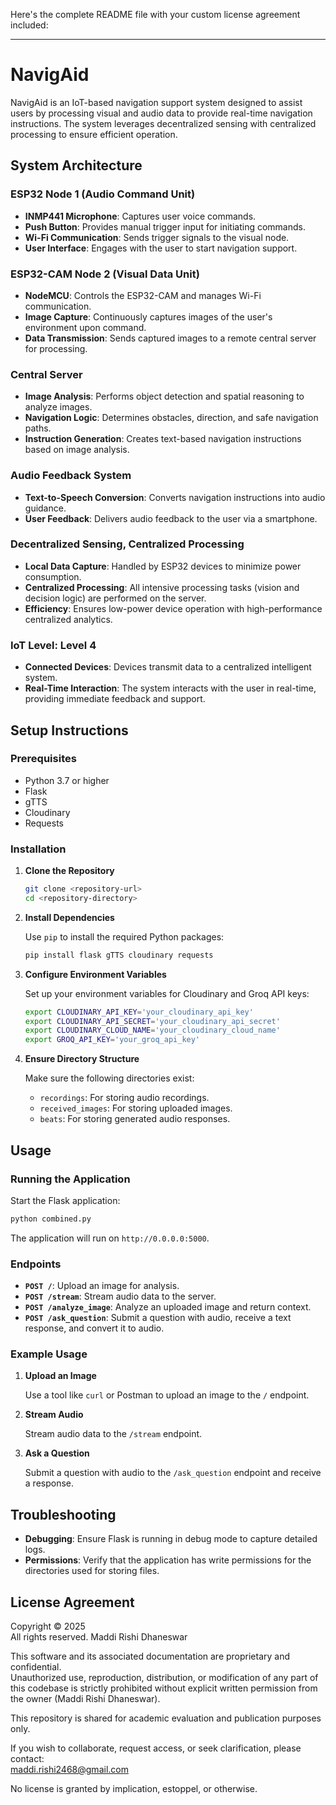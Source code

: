 Here's the complete README file with your custom license agreement included:

---

# NavigAid

NavigAid is an IoT-based navigation support system designed to assist users by processing visual and audio data to provide real-time navigation instructions. The system leverages decentralized sensing with centralized processing to ensure efficient operation.

## System Architecture

### ESP32 Node 1 (Audio Command Unit)

- **INMP441 Microphone**: Captures user voice commands.
- **Push Button**: Provides manual trigger input for initiating commands.
- **Wi-Fi Communication**: Sends trigger signals to the visual node.
- **User Interface**: Engages with the user to start navigation support.

### ESP32-CAM Node 2 (Visual Data Unit)

- **NodeMCU**: Controls the ESP32-CAM and manages Wi-Fi communication.
- **Image Capture**: Continuously captures images of the user's environment upon command.
- **Data Transmission**: Sends captured images to a remote central server for processing.

### Central Server

- **Image Analysis**: Performs object detection and spatial reasoning to analyze images.
- **Navigation Logic**: Determines obstacles, direction, and safe navigation paths.
- **Instruction Generation**: Creates text-based navigation instructions based on image analysis.

### Audio Feedback System

- **Text-to-Speech Conversion**: Converts navigation instructions into audio guidance.
- **User Feedback**: Delivers audio feedback to the user via a smartphone.

### Decentralized Sensing, Centralized Processing

- **Local Data Capture**: Handled by ESP32 devices to minimize power consumption.
- **Centralized Processing**: All intensive processing tasks (vision and decision logic) are performed on the server.
- **Efficiency**: Ensures low-power device operation with high-performance centralized analytics.

### IoT Level: Level 4

- **Connected Devices**: Devices transmit data to a centralized intelligent system.
- **Real-Time Interaction**: The system interacts with the user in real-time, providing immediate feedback and support.

## Setup Instructions

### Prerequisites

- Python 3.7 or higher
- Flask
- gTTS
- Cloudinary
- Requests

### Installation

1. **Clone the Repository**

   ```bash
   git clone <repository-url>
   cd <repository-directory>
   ```

2. **Install Dependencies**

   Use `pip` to install the required Python packages:

   ```bash
   pip install flask gTTS cloudinary requests
   ```

3. **Configure Environment Variables**

   Set up your environment variables for Cloudinary and Groq API keys:

   ```bash
   export CLOUDINARY_API_KEY='your_cloudinary_api_key'
   export CLOUDINARY_API_SECRET='your_cloudinary_api_secret'
   export CLOUDINARY_CLOUD_NAME='your_cloudinary_cloud_name'
   export GROQ_API_KEY='your_groq_api_key'
   ```

4. **Ensure Directory Structure**

   Make sure the following directories exist:

   - `recordings`: For storing audio recordings.
   - `received_images`: For storing uploaded images.
   - `beats`: For storing generated audio responses.

## Usage

### Running the Application

Start the Flask application:

```bash
python combined.py
```

The application will run on `http://0.0.0.0:5000`.

### Endpoints

- **`POST /`**: Upload an image for analysis.
- **`POST /stream`**: Stream audio data to the server.
- **`POST /analyze_image`**: Analyze an uploaded image and return context.
- **`POST /ask_question`**: Submit a question with audio, receive a text response, and convert it to audio.

### Example Usage

1. **Upload an Image**

   Use a tool like `curl` or Postman to upload an image to the `/` endpoint.

2. **Stream Audio**

   Stream audio data to the `/stream` endpoint.

3. **Ask a Question**

   Submit a question with audio to the `/ask_question` endpoint and receive a response.

## Troubleshooting

- **Debugging**: Ensure Flask is running in debug mode to capture detailed logs.
- **Permissions**: Verify that the application has write permissions for the directories used for storing files.

## License Agreement

Copyright © 2025  
All rights reserved. Maddi Rishi Dhaneswar

This software and its associated documentation are proprietary and confidential.  
Unauthorized use, reproduction, distribution, or modification of any part of this codebase is strictly prohibited without explicit written permission from the owner (Maddi Rishi Dhaneswar).

This repository is shared for academic evaluation and publication purposes only.

If you wish to collaborate, request access, or seek clarification, please contact:  
maddi.rishi2468@gmail.com

No license is granted by implication, estoppel, or otherwise.
